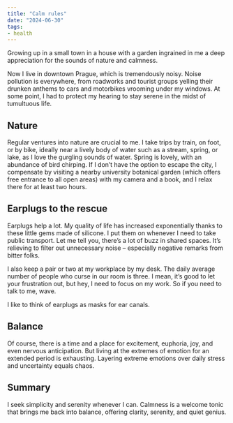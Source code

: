 ```yaml
---
title: "Calm rules"
date: "2024-06-30"
tags:
- health
---
```


Growing up in a small town in a house with a garden ingrained in me a deep appreciation for the sounds of nature and calmness.

Now I live in downtown Prague, which is tremendously noisy. Noise pollution is everywhere, from roadworks and tourist groups yelling their drunken anthems to cars and motorbikes vrooming under my windows. At some point, I had to protect my hearing to stay serene in the midst of tumultuous life.

## Nature

Regular ventures into nature are crucial to me. I take trips by train, on foot, or by bike, ideally near a lively body of water such as a stream, spring, or lake, as I love the gurgling sounds of water. Spring is lovely, with an abundance of bird chirping. If I don’t have the option to escape the city, I compensate by visiting a nearby university botanical garden (which offers free entrance to all open areas) with my camera and a book, and I relax there for at least two hours.

## Earplugs to the rescue

Earplugs help a lot. My quality of life has increased exponentially thanks to these little gems made of silicone. I put them on whenever I need to take public transport. Let me tell you, there’s a lot of buzz in shared spaces. It’s relieving to filter out unnecessary noise – especially negative remarks from bitter folks.

I also keep a pair or two at my workplace by my desk. The daily average number of people who curse in our room is three. I mean, it’s good to let your frustration out, but hey, I need to focus on my work. So if you need to talk to me, wave.

I like to think of earplugs as masks for ear canals.

## Balance

Of course, there is a time and a place for excitement, euphoria, joy, and even nervous anticipation. But living at the extremes of emotion for an extended period is exhausting. Layering extreme emotions over daily stress and uncertainty equals chaos.

## Summary

I seek simplicity and serenity whenever I can. Calmness is a welcome tonic that brings me back into balance, offering clarity, serenity, and quiet genius.


